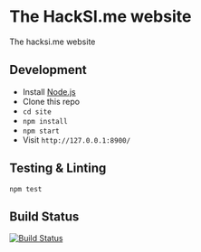 The HackSI.me website
=====================

The hacksi.me website

Development
-----------

   * Install [Node.js](http://nodejs.org/)
   * Clone this repo
   * `cd site`
   * `npm install`
   * `npm start`
   * Visit `http://127.0.0.1:8900/`

Testing & Linting
-----------------

`npm test`

Build Status
------------

[![Build Status](https://travis-ci.org/HackSI/site.png?branch=master)](https://travis-ci.org/HackSI/site)
